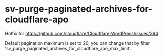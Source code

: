 # sv-purge-paginated-archives-for-cloudflare-apo
Hotfix for https://github.com/cloudflare/Cloudflare-WordPress/issues/394

Default pagination maximum is set to 20, you can change that by filter 'sv_purge_paginated_archives_for_cloudflare_apo_max_limit'.